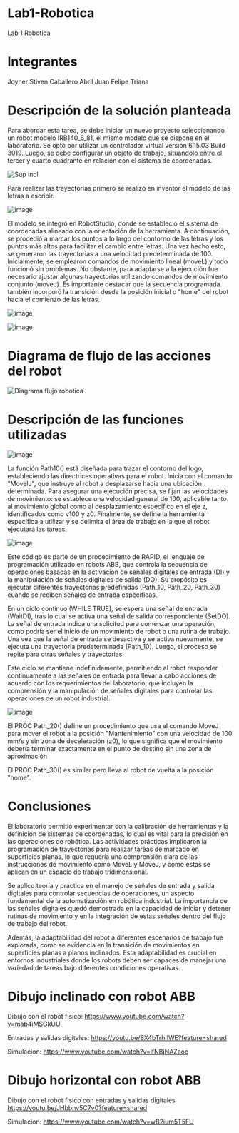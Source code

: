 # Lab1-Robotica
Lab 1 Robotica

# Integrantes 

Joyner Stiven Caballero Abril 
Juan Felipe Triana 

# Descripción de la solución planteada

Para abordar esta tarea, se debe iniciar un nuevo proyecto seleccionando un robot modelo IRB140_6_81, el mismo modelo que se dispone en el laboratorio. Se optó por utilizar un controlador virtual versión 6.15.03 Build 3019. Luego, se debe configurar un objeto de trabajo, situándolo entre el tercer y cuarto cuadrante en relación con el sistema de coordenadas.

![Sup incl](https://github.com/JoyS06/Lab1-Robotica/assets/105253521/285edf05-294e-4022-b519-ac2c7c40bb90)

Para realizar las trayectorias primero se realizó en inventor el modelo de las letras a escribir.

![image](https://github.com/JoyS06/Lab1-Robotica/assets/105253521/fd917d84-107b-4361-9335-05485ae88c02)

El modelo se integró en RobotStudio, donde se estableció el sistema de coordenadas alineado con la orientación de la herramienta. A continuación, se procedió a marcar los puntos a lo largo del contorno de las letras y los puntos más altos para facilitar el cambio entre letras. Una vez hecho esto, se generaron las trayectorias a una velocidad predeterminada de 100. Inicialmente, se emplearon comandos de movimiento lineal (moveL) y todo funcionó sin problemas. No obstante, para adaptarse a la ejecución fue necesario ajustar algunas trayectorias utilizando comandos de movimiento conjunto (moveJ). Es importante destacar que la secuencia programada también incorporó la transición desde la posición inicial o "home" del robot hacia el comienzo de las letras.

![image](https://github.com/JoyS06/Lab1-Robotica/assets/105253521/b875b740-5861-4701-bc05-c73c81540c43)

![image](https://github.com/JoyS06/Lab1-Robotica/assets/105253521/a6d305d9-b77e-4215-ac39-7baf79a46717)

# Diagrama de flujo de las acciones del robot

![Diagrama flujo robotica](https://github.com/JoyS06/Lab1-Robotica/assets/66972115/b9d702f2-e575-4852-b66c-6cde12a1057f)

# Descripción de las funciones utilizadas

![image](https://github.com/JoyS06/Lab1-Robotica/assets/105253521/44e84a7a-a645-4355-906d-024002a53a24)

La función Path10() está diseñada para trazar el contorno del logo, estableciendo las directrices operativas para el robot. Inicia con el comando "MovelJ", que instruye al robot a desplazarse hacia una ubicación determinada. Para asegurar una ejecución precisa, se fijan las velocidades de movimiento: se establece una velocidad general de 100, aplicable tanto al movimiento global como al desplazamiento específico en el eje z, identificados como v100 y z0. Finalmente, se define la herramienta específica a utilizar y se delimita el área de trabajo en la que el robot ejecutará las tareas. 

![image](https://github.com/JoyS06/Lab1-Robotica/assets/105253521/4430a83d-bb30-4632-8974-d5d03d372b9c)

Este código es parte de un procedimiento de RAPID, el lenguaje de programación utilizado en robots ABB, que controla la secuencia de operaciones basadas en la activación de señales digitales de entrada (DI) y la manipulación de señales digitales de salida (DO). Su propósito es ejecutar diferentes trayectorias predefinidas (Path_10, Path_20, Path_30) cuando se reciben señales de entrada específicas.

En un ciclo continuo (WHILE TRUE), se espera una señal de entrada (WaitDI), tras lo cual se activa una señal de salida correspondiente (SetDO). La señal de entrada indica una solicitud para comenzar una operación, como podría ser el inicio de un movimiento de robot o una rutina de trabajo. Una vez que la señal de entrada se desactiva y se activa nuevamente, se ejecuta una trayectoria predeterminada (Path_10). Luego, el proceso se repite para otras señales y trayectorias.

Este ciclo se mantiene indefinidamente, permitiendo al robot responder continuamente a las señales de entrada para llevar a cabo acciones de acuerdo con los requerimientos del laboratorio, que incluyen la comprensión y la manipulación de señales digitales para controlar las operaciones de un robot industrial.

![image](https://github.com/JoyS06/Lab1-Robotica/assets/105253521/33f201aa-f1bf-495a-a4f9-24624bbae36b)

El PROC Path_20() define un procedimiento que usa el comando MoveJ para mover el robot a la posición "Mantenimiento" con una velocidad de 100 mm/s y sin zona de deceleración (z0), lo que significa que el movimiento debería terminar exactamente en el punto de destino sin una zona de aproximación

El PROC Path_30() es similar pero lleva al robot de vuelta a la posición "home". 

# Conclusiones

El laboratorio permitió experimentar con la calibración de herramientas y la definición de sistemas de coordenadas, lo cual es vital para la precisión en las operaciones de robótica. Las actividades prácticas implicaron la programación de trayectorias para realizar tareas de marcado en superficies planas, lo que requería una comprensión clara de las instrucciones de movimiento como MoveL y MoveJ, y cómo estas se aplican en un espacio de trabajo tridimensional.

Se aplico teoría y práctica en el manejo de señales de entrada y salida digitales para controlar secuencias de operaciones, un aspecto fundamental de la automatización en robótica industrial. La importancia de las señales digitales quedó demostrada en la capacidad de iniciar y detener rutinas de movimiento y en la integración de estas señales dentro del flujo de trabajo del robot.

Además, la adaptabilidad del robot a diferentes escenarios de trabajo fue explorada, como se evidencia en la transición de movimientos en superficies planas a planos inclinados. Esta adaptabilidad es crucial en entornos industriales donde los robots deben ser capaces de manejar una variedad de tareas bajo diferentes condiciones operativas.

# Dibujo inclinado con robot ABB 

Dibujo con el robot fisico: https://www.youtube.com/watch?v=mab4iMSGkUU

Entradas y salidas digitales: https://youtu.be/8X4bTrhIlWE?feature=shared

Simulacion: https://www.youtube.com/watch?v=ifNBjNAZaoc

# Dibujo horizontal con robot ABB

Dibujo con el robot fisico con entradas y salidas digitales https://youtu.be/JHbbnv5C7v0?feature=shared

Simulacion: https://www.youtube.com/watch?v=wB2ium5T5FU


